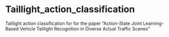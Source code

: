 # Taillight_action_classification
Taillight action classification for for the paper “Action-State Joint Learning-Based Vehicle Taillight Recognition in Diverse Actual Traffic Scenes”
